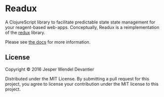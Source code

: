 # Readux

A ClojureScript library to facilitate predictable state state management for
your reagent-based web-apps. Conceptually, Readux is a reimplementation of the
[redux](http://redux.js.org) library.

Please see [the docs](https://readux.github.io) for more information.

## License

Copyright © 2016 Jesper Wendel Devantier

Distributed under the MIT License. By submitting a pull request for
this project, you agree to license your contribution under the MIT
license to this project.